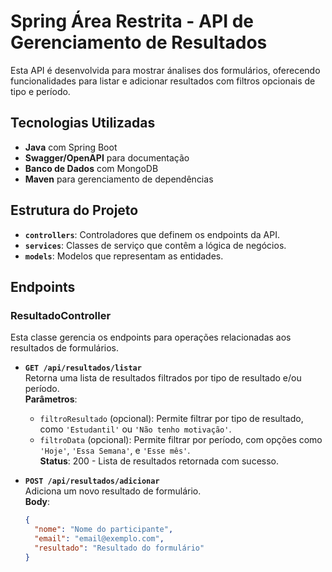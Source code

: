 # Spring Área Restrita - API de Gerenciamento de Resultados

Esta API é desenvolvida para mostrar ánalises dos formulários, oferecendo funcionalidades para listar e adicionar resultados com filtros opcionais de tipo e período.

## Tecnologias Utilizadas

- **Java** com Spring Boot
- **Swagger/OpenAPI** para documentação
- **Banco de Dados** com MongoDB
- **Maven** para gerenciamento de dependências

## Estrutura do Projeto

- **`controllers`**: Controladores que definem os endpoints da API.
- **`services`**: Classes de serviço que contêm a lógica de negócios.
- **`models`**: Modelos que representam as entidades.

## Endpoints

### ResultadoController

Esta classe gerencia os endpoints para operações relacionadas aos resultados de formulários.

- **`GET /api/resultados/listar`**  
  Retorna uma lista de resultados filtrados por tipo de resultado e/ou período.  
  **Parâmetros**:
  - `filtroResultado` (opcional): Permite filtrar por tipo de resultado, como `'Estudantil'` ou `'Não tenho motivação'`.
  - `filtroData` (opcional): Permite filtrar por período, com opções como `'Hoje'`, `'Essa Semana'`, e `'Esse mês'`.  
  **Status**: 200 - Lista de resultados retornada com sucesso.

- **`POST /api/resultados/adicionar`**  
  Adiciona um novo resultado de formulário.  
  **Body**:
  ```json
  {
    "nome": "Nome do participante",
    "email": "email@exemplo.com",
    "resultado": "Resultado do formulário"
  }
